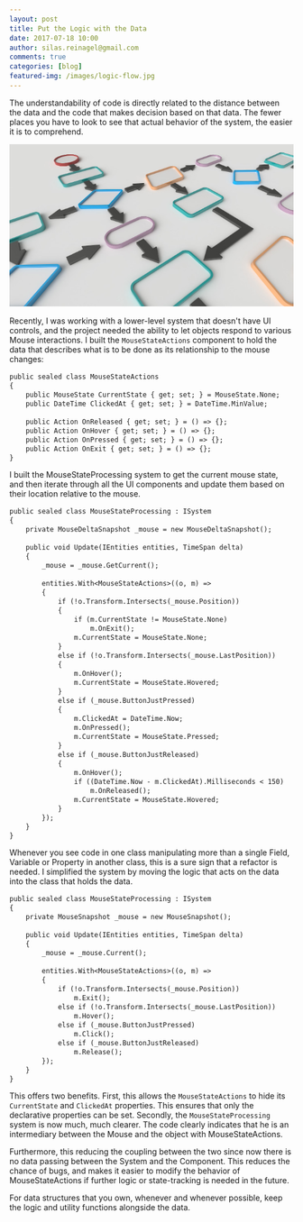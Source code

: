 ```yaml
---
layout: post
title: Put the Logic with the Data
date: 2017-07-18 10:00
author: silas.reinagel@gmail.com
comments: true
categories: [blog]
featured-img: /images/logic-flow.jpg
---
```


The understandability of code is directly related to the distance between the data and the code that makes decision based on that data. The fewer places you have to look to see that actual behavior of the system, the easier it is to comprehend. 

<img src="/images/logic-flow.jpg" alt="Logic Flow Diagram"  />

Recently, I was working with a lower-level system that doesn't have UI controls, and the project needed the ability to let objects respond to various Mouse interactions. I built the `MouseStateActions` component to hold the data that describes what is to be done as its relationship to the mouse changes:

```
public sealed class MouseStateActions
{
    public MouseState CurrentState { get; set; } = MouseState.None;
    public DateTime ClickedAt { get; set; } = DateTime.MinValue;
        
    public Action OnReleased { get; set; } = () => {};
    public Action OnHover { get; set; } = () => {};
    public Action OnPressed { get; set; } = () => {};
    public Action OnExit { get; set; } = () => {};
}
```

I built the MouseStateProcessing system to get the current mouse state, and then iterate through all the UI components and update them based on their location relative to the mouse. 

```
public sealed class MouseStateProcessing : ISystem
{
    private MouseDeltaSnapshot _mouse = new MouseDeltaSnapshot();
    
    public void Update(IEntities entities, TimeSpan delta)
    {
        _mouse = _mouse.GetCurrent();

        entities.With<MouseStateActions>((o, m) =>
        {
            if (!o.Transform.Intersects(_mouse.Position))
            {
                if (m.CurrentState != MouseState.None)
                    m.OnExit();
                m.CurrentState = MouseState.None;
            }
            else if (!o.Transform.Intersects(_mouse.LastPosition))
            {
                m.OnHover();
                m.CurrentState = MouseState.Hovered;
            }
            else if (_mouse.ButtonJustPressed)
            {
                m.ClickedAt = DateTime.Now;
                m.OnPressed();
                m.CurrentState = MouseState.Pressed;
            }
            else if (_mouse.ButtonJustReleased)
            {
                m.OnHover();
                if ((DateTime.Now - m.ClickedAt).Milliseconds < 150)
                    m.OnReleased();
                m.CurrentState = MouseState.Hovered;
            }
        });
    }
}
```

Whenever you see code in one class manipulating more than a single Field, Variable or Property in another class, this is a sure sign that a refactor is needed. I simplified the system by moving the logic that acts on the data into the class that holds the data.

```
public sealed class MouseStateProcessing : ISystem
{
    private MouseSnapshot _mouse = new MouseSnapshot();
    
    public void Update(IEntities entities, TimeSpan delta)
    {
        _mouse = _mouse.Current();

        entities.With<MouseStateActions>((o, m) =>
        {
            if (!o.Transform.Intersects(_mouse.Position))
                m.Exit();
            else if (!o.Transform.Intersects(_mouse.LastPosition))
                m.Hover();
            else if (_mouse.ButtonJustPressed)
                m.Click();
            else if (_mouse.ButtonJustReleased)
                m.Release();
        });
    }
}
```

This offers two benefits. First, this allows the `MouseStateActions` to hide its `CurrentState` and `ClickedAt` properties. This ensures that only the declarative properties can be set. Secondly, the `MouseStateProcessing` system is now much, much clearer. The code clearly indicates that he is an intermediary between the Mouse and the object with MouseStateActions. 

Furthermore, this reducing the coupling between the two since now there is no data passing between the System and the Component. This reduces the chance of bugs, and makes it easier to modify the behavior of MouseStateActions if further logic or state-tracking is needed in the future.

For data structures that you own, whenever and whenever possible, keep the logic and utility functions alongside the data.  
